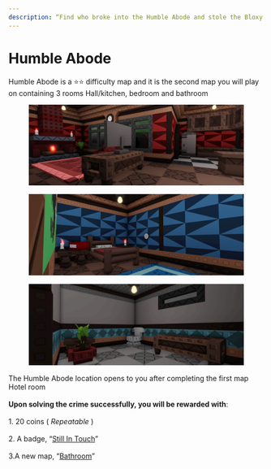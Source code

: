 ```yaml
---
description: “Find who broke into the Humble Abode and stole the Bloxy Award.”
---
```


# Humble Abode

Humble Abode is a ⭐⭐ difficulty map and it is the second map you will play on containing 3 rooms Hall/kitchen, bedroom and bathroom

<div><figure><img src="../.gitbook/assets/file3_1.png" alt=""><figcaption></figcaption></figure> <figure><img src="../.gitbook/assets/file4.png" alt=""><figcaption></figcaption></figure></div>

<figure><img src="../.gitbook/assets/file5 (1).png" alt=""><figcaption></figcaption></figure>

The Humble Abode location opens to you after completing the first map Hotel room\
\
**Upon solving the crime successfully, you will be rewarded with**:\
\
1\. 20 coins ( _Repeatable_ )\
\
2\. A badge, “[Still In Touch](../Achievements/StillInTouch.md)”\
\
3.A new map, “[Bathroom](Bathroom.md)”

